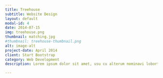 ```yaml
---
title: Treehouse
subtitle: Website Design
layout: default
modal-id: 4
date: 2014-07-15
img: treehouse.png
thumbnail: matching.jpg
#thumbnail: treehouse-thumbnail.png
alt: image-alt
project-date: April 2014
client: Start Bootstrap
category: Web Development
description: Lorem ipsum dolor sit amet, usu cu alterum nominavi lobortis. At duo novum diceret. Tantas apeirian vix et, usu sanctus postulant inciderint ut, populo diceret necessitatibus in vim. Cu eum dicam feugiat noluisse.

---
```

